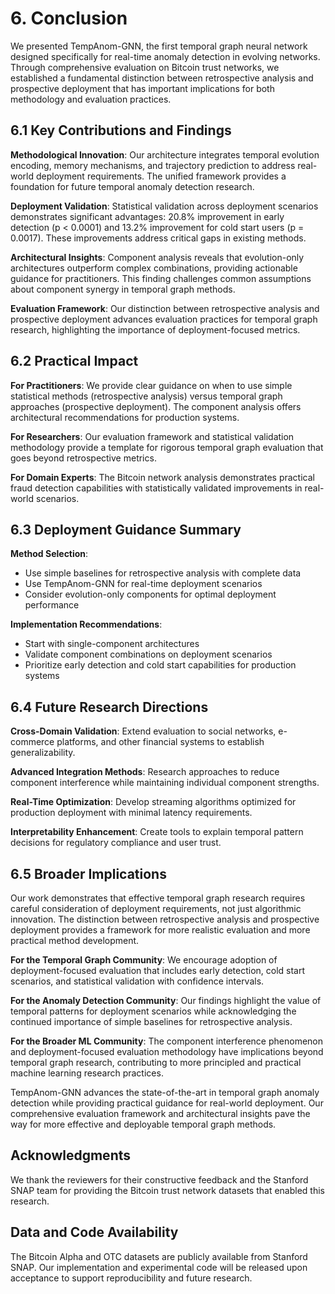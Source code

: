 
# 6. Conclusion

We presented TempAnom-GNN, the first temporal graph neural network designed specifically for real-time anomaly detection in evolving networks. Through comprehensive evaluation on Bitcoin trust networks, we established a fundamental distinction between retrospective analysis and prospective deployment that has important implications for both methodology and evaluation practices.

## 6.1 Key Contributions and Findings

**Methodological Innovation**: Our architecture integrates temporal evolution encoding, memory mechanisms, and trajectory prediction to address real-world deployment requirements. The unified framework provides a foundation for future temporal anomaly detection research.

**Deployment Validation**: Statistical validation across deployment scenarios demonstrates significant advantages: 20.8% improvement in early detection (p < 0.0001) and 13.2% improvement for cold start users (p = 0.0017). These improvements address critical gaps in existing methods.

**Architectural Insights**: Component analysis reveals that evolution-only architectures outperform complex combinations, providing actionable guidance for practitioners. This finding challenges common assumptions about component synergy in temporal graph methods.

**Evaluation Framework**: Our distinction between retrospective analysis and prospective deployment advances evaluation practices for temporal graph research, highlighting the importance of deployment-focused metrics.

## 6.2 Practical Impact

**For Practitioners**: We provide clear guidance on when to use simple statistical methods (retrospective analysis) versus temporal graph approaches (prospective deployment). The component analysis offers architectural recommendations for production systems.

**For Researchers**: Our evaluation framework and statistical validation methodology provide a template for rigorous temporal graph evaluation that goes beyond retrospective metrics.

**For Domain Experts**: The Bitcoin network analysis demonstrates practical fraud detection capabilities with statistically validated improvements in real-world scenarios.

## 6.3 Deployment Guidance Summary

**Method Selection**:
- Use simple baselines for retrospective analysis with complete data
- Use TempAnom-GNN for real-time deployment scenarios
- Consider evolution-only components for optimal deployment performance

**Implementation Recommendations**:
- Start with single-component architectures
- Validate component combinations on deployment scenarios
- Prioritize early detection and cold start capabilities for production systems

## 6.4 Future Research Directions

**Cross-Domain Validation**: Extend evaluation to social networks, e-commerce platforms, and other financial systems to establish generalizability.

**Advanced Integration Methods**: Research approaches to reduce component interference while maintaining individual component strengths.

**Real-Time Optimization**: Develop streaming algorithms optimized for production deployment with minimal latency requirements.

**Interpretability Enhancement**: Create tools to explain temporal pattern decisions for regulatory compliance and user trust.

## 6.5 Broader Implications

Our work demonstrates that effective temporal graph research requires careful consideration of deployment requirements, not just algorithmic innovation. The distinction between retrospective analysis and prospective deployment provides a framework for more realistic evaluation and more practical method development.

**For the Temporal Graph Community**: We encourage adoption of deployment-focused evaluation that includes early detection, cold start scenarios, and statistical validation with confidence intervals.

**For the Anomaly Detection Community**: Our findings highlight the value of temporal patterns for deployment scenarios while acknowledging the continued importance of simple baselines for retrospective analysis.

**For the Broader ML Community**: The component interference phenomenon and deployment-focused evaluation methodology have implications beyond temporal graph research, contributing to more principled and practical machine learning research practices.

TempAnom-GNN advances the state-of-the-art in temporal graph anomaly detection while providing practical guidance for real-world deployment. Our comprehensive evaluation framework and architectural insights pave the way for more effective and deployable temporal graph methods.

## Acknowledgments

We thank the reviewers for their constructive feedback and the Stanford SNAP team for providing the Bitcoin trust network datasets that enabled this research.

## Data and Code Availability

The Bitcoin Alpha and OTC datasets are publicly available from Stanford SNAP. Our implementation and experimental code will be released upon acceptance to support reproducibility and future research.
